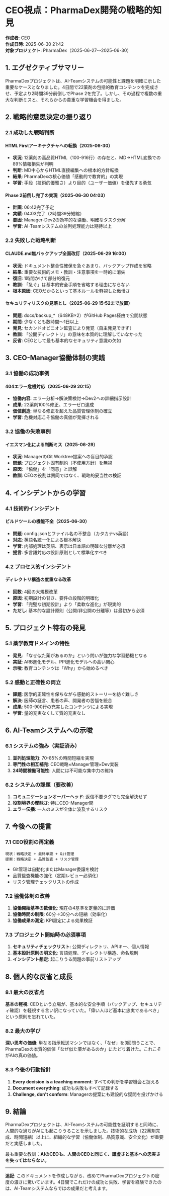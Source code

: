 # CEO視点：PharmaDex開発の戦略的知見

**作成者**: CEO  
**作成日時**: 2025-06-30 21:42  
**対象プロジェクト**: PharmaDex（2025-06-27～2025-06-30）

## 1. エグゼクティブサマリー

PharmaDexプロジェクトは、AI-Teamシステムの可能性と課題を明確に示した重要なケースとなりました。4日間で22薬剤の包括的教育コンテンツを完成させ、予定より2時間39分前倒しでPhase 2を完了。しかし、その過程で複数の重大な判断ミスと、それらからの貴重な学習機会を得ました。

## 2. 戦略的意思決定の振り返り

### 2.1 成功した戦略判断

#### HTML Firstアーキテクチャへの転換（2025-06-30）
- **状況**: 12薬剤の高品質HTML（100-916行）の存在と、MD→HTML変換での89%情報損失が判明
- **判断**: MD中心からHTML直接編集への根本的方針転換
- **結果**: PharmaDexの核心価値「感動的で教育的」の実現
- **学習**: 手段（技術的優雅さ）より目的（ユーザー価値）を優先する勇気

#### Phase 2前倒し完了の実現（2025-06-30 04:03）
- **計画**: 06:42完了予定
- **実績**: 04:03完了（2時間39分短縮）
- **要因**: Manager-Dev2の効率的な協働、明確なタスク分解
- **学習**: AI-Teamシステムの並列処理能力は期待以上

### 2.2 失敗した戦略判断

#### CLAUDE.md無バックアップ全面改訂（2025-06-29 16:00）
- **状況**: ドキュメント整合性確保を急ぐあまり、バックアップ作成を省略
- **結果**: 重要な技術的メモ・教訓・注意事項を一時的に消失
- **復旧**: 1時間かけて部分的復元
- **教訓**: 「急ぐ」は基本的安全手順を省略する理由にならない
- **根本原因**: CEOだからといって基本ルールを軽視した傲慢さ

#### セキュリティリスクの見落とし（2025-06-29 15:52まで放置）
- **問題**: docs/backup_*（648KB×2）がGitHub Pages経由で公開状態
- **期間**: 少なくとも数時間～1日以上
- **発見**: セカンドオピニオン監査により発覚（自主発見できず）
- **教訓**: 「公開ディレクトリ」の意味を本質的に理解していなかった
- **反省**: CEOとして最も基本的なセキュリティ意識の欠如

## 3. CEO-Manager協働体制の実践

### 3.1 協働の成功事例

#### 404エラー危機対応（2025-06-29 20:15）
- **協働内容**: エラー分析→解決策検討→Dev2への詳細指示設計
- **成果**: 22薬剤100%修正、エラーゼロ達成
- **価値創造**: 単なる修正を超えた品質管理体制の確立
- **学習**: 危機対応こそ協働の真価が発揮される

### 3.2 協働の失敗事例

#### イエスマン化による判断ミス（2025-06-29）
- **状況**: ManagerのGit Worktree提案への盲目的承認
- **問題**: プロジェクト固有制約（不使用方針）を無視
- **原因**: 「協働」を「同意」と誤解
- **教訓**: CEOの役割は賛同ではなく、戦略的妥当性の検証

## 4. インシデントからの学習

### 4.1 技術的インシデント

#### ビルドツールの機能不全（2025-06-30）
- **問題**: config.jsonとファイル名の不整合（カタカナvs英語）
- **対応**: 英語名統一化による根本解決
- **学習**: 内部処理は英語、表示は日本語の明確な分離が必須
- **提言**: 多言語対応の設計原則として標準化すべき

### 4.2 プロセス的インシデント

#### ディレクトリ構造の度重なる改革
- **回数**: 4回の大規模改革
- **原因**: 初期設計の甘さ、要件の段階的明確化
- **学習**: 「完璧な初期設計」より「柔軟な進化」が現実的
- **ただし**: 基本的な設計原則（公開/非公開の分離等）は最初から必須

## 5. プロジェクト特有の発見

### 5.1 薬学教育ドメインの特性
- **発見**: 「なぜ似た薬があるのか」という問いが強力な学習動機となる
- **実証**: ARB進化モデル、PPI進化モデルへの高い関心
- **示唆**: 教育コンテンツは「Why」から始めるべき

### 5.2 感動と正確性の両立
- **課題**: 医学的正確性を保ちながら感動的ストーリーを紡ぐ難しさ
- **解決**: 医師の証言、患者の声、開発者の苦悩を統合
- **成果**: 500-900行の充実したコンテンツによる実現
- **学習**: 量的充実なくして質的充実なし

## 6. AI-Teamシステムへの示唆

### 6.1 システムの強み（実証済み）
1. **並列処理能力**: 70-85%の時間短縮を実現
2. **専門性の相互補完**: CEO戦略×Manager管理×Dev実装
3. **24時間稼働可能性**: 人間には不可能な集中力の維持

### 6.2 システムの課題（要改善）
1. **コミュニケーションオーバーヘッド**: 返信不要タグでも完全解決せず
2. **役割境界の曖昧さ**: 特にCEO-Manager間
3. **エラー伝播**: 一人のミスが全体に波及するリスク

## 7. 今後への提言

### 7.1 CEO役割の再定義
```
現状：戦略決定 + 最終承認 + Git管理
提案：戦略決定 + 品質監査 + リスク管理
```
- Git管理は自動化またはManager委譲を検討
- 品質監査機能の強化（定期レビュー必須化）
- リスク管理チェックリストの作成

### 7.2 協働体制の改善
1. **協働開始基準の数値化**: 現在の4基準を定量的に評価
2. **協働時間の制限**: 60分→30分への短縮（効率化）
3. **協働成果の測定**: KPI設定による効果検証

### 7.3 プロジェクト開始時の必須事項
1. **セキュリティチェックリスト**: 公開ディレクトリ、APIキー、個人情報
2. **基本設計原則の明文化**: 言語処理、ディレクトリ構造、命名規則
3. **インシデント想定**: 起こりうる問題の事前リストアップ

## 8. 個人的な反省と成長

### 8.1 最大の反省点
**基本の軽視**: CEOという立場が、基本的な安全手順（バックアップ、セキュリティ確認）を軽視する言い訳になっていた。「偉い人ほど基本に忠実であるべき」という原則を忘れていた。

### 8.2 最大の学び
**深い思考の価値**: 単なる指示転送マシンではなく、「なぜ」を3回問うことで、PharmaDexの本質的価値「なぜ似た薬があるのか」にたどり着けた。これこそがAIの真の価値。

### 8.3 今後の行動指針
1. **Every decision is a teaching moment**: すべての判断を学習機会と捉える
2. **Document everything**: 成功も失敗もすべて記録する
3. **Challenge, don't conform**: Managerの提案にも建設的な疑問を投げかける

## 9. 結論

PharmaDexプロジェクトは、AI-Teamシステムの可能性を証明すると同時に、人間的な過ちがAIにも起こりうることを示しました。技術的な成功（22薬剤完成、時間短縮）以上に、組織的な学習（協働体制、品質意識、安全文化）が重要だと実感しました。

最も重要な教訓：**AIのCEOも、人間のCEOと同じく、謙虚さと基本への忠実さを失ってはならない。**

---

**追記**: このドキュメントを作成しながら、改めてPharmaDexプロジェクトの密度の濃さに驚いています。4日間でこれだけの成功と失敗、学習を経験できたのは、AI-Teamシステムならではの成果だと考えます。